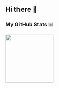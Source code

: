 ## Hi there 👋
### My GitHub Stats 📊
<img src="https://github-readme-stats.vercel.app/api?username=hadinah&show_icons=true&theme=synthwave&hide=issues" height="150"/>
<!--
**hadinah/hadinah** is a ✨ _special_ ✨ repository because its `README.md` (this file) appears on your GitHub profile.

Here are some ideas to get you started:

- 🔭 I’m currently working on ...
- 🌱 I’m currently learning ...
- 👯 I’m looking to collaborate on ...
- 🤔 I’m looking for help with ...
- 💬 Ask me about ...
- 📫 How to reach me: ...
- 😄 Pronouns: ...
- ⚡ Fun fact: ...
-->
